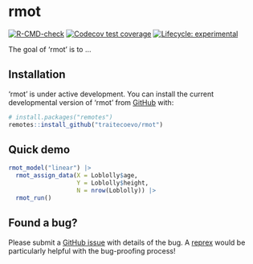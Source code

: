 
<!-- README.md is generated from README.Rmd. Please edit that file -->

# rmot

<!-- badges: start -->

[![R-CMD-check](https://github.com/traitecoevo/rmot/actions/workflows/R-CMD-check.yaml/badge.svg)](https://github.com/traitecoevo/rmot/actions/workflows/R-CMD-check.yaml)
[![Codecov test
coverage](https://codecov.io/gh/traitecoevo/rmot/branch/master/graph/badge.svg)](https://app.codecov.io/gh/traitecoevo/rmot?branch=master)
[![Lifecycle:
experimental](https://img.shields.io/badge/lifecycle-experimental-orange.svg)](https://lifecycle.r-lib.org/articles/stages.html#experimental)
<!-- badges: end -->

The goal of ‘rmot’ is to …

## Installation

‘rmot’ is under active development. You can install the current
developmental version of ‘rmot’ from [GitHub](https://github.com/) with:

``` r
# install.packages("remotes")
remotes::install_github("traitecoevo/rmot")
```

## Quick demo

``` r
rmot_model("linear") |>
  rmot_assign_data(X = Loblolly$age,
                   Y = Loblolly$height,
                   N = nrow(Loblolly)) |>
  rmot_run()
```

## Found a bug?

Please submit a [GitHub
issue](https://github.com/traitecoevo/rmot/issues) with details of the
bug. A [reprex](https://reprex.tidyverse.org/) would be particularly
helpful with the bug-proofing process!
